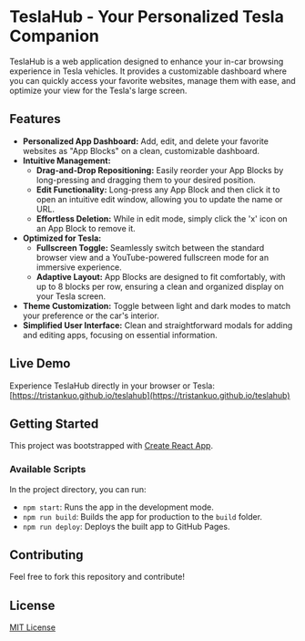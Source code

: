 # TeslaHub - Your Personalized Tesla Companion

TeslaHub is a web application designed to enhance your in-car browsing experience in Tesla vehicles. It provides a customizable dashboard where you can quickly access your favorite websites, manage them with ease, and optimize your view for the Tesla's large screen.

## Features

-   **Personalized App Dashboard:** Add, edit, and delete your favorite websites as "App Blocks" on a clean, customizable dashboard.
-   **Intuitive Management:**
    -   **Drag-and-Drop Repositioning:** Easily reorder your App Blocks by long-pressing and dragging them to your desired position.
    -   **Edit Functionality:** Long-press any App Block and then click it to open an intuitive edit window, allowing you to update the name or URL.
    -   **Effortless Deletion:** While in edit mode, simply click the 'x' icon on an App Block to remove it.
-   **Optimized for Tesla:**
    -   **Fullscreen Toggle:** Seamlessly switch between the standard browser view and a YouTube-powered fullscreen mode for an immersive experience.
    -   **Adaptive Layout:** App Blocks are designed to fit comfortably, with up to 8 blocks per row, ensuring a clean and organized display on your Tesla screen.
-   **Theme Customization:** Toggle between light and dark modes to match your preference or the car's interior.
-   **Simplified User Interface:** Clean and straightforward modals for adding and editing apps, focusing on essential information.

## Live Demo

Experience TeslaHub directly in your browser or Tesla:
[https://tristankuo.github.io/teslahub](https://tristankuo.github.io/teslahub)

## Getting Started

This project was bootstrapped with [Create React App](https://github.com/facebook/create-react-app).

### Available Scripts

In the project directory, you can run:

-   `npm start`: Runs the app in the development mode.
-   `npm run build`: Builds the app for production to the `build` folder.
-   `npm run deploy`: Deploys the built app to GitHub Pages.

## Contributing

Feel free to fork this repository and contribute!

## License

[MIT License](LICENSE)